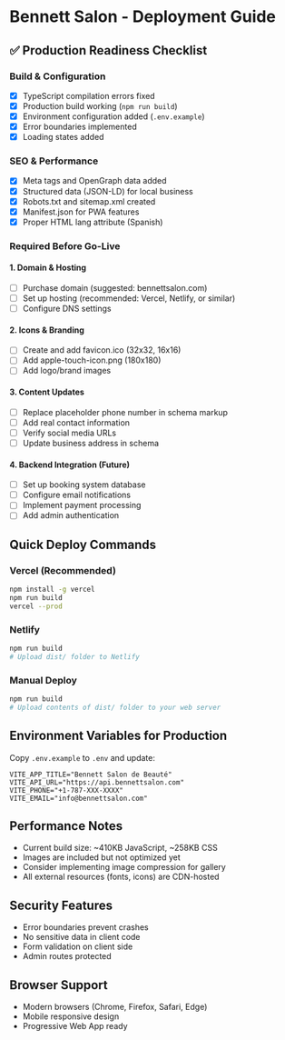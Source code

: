 # Bennett Salon - Deployment Guide

## ✅ Production Readiness Checklist

### Build & Configuration
- [x] TypeScript compilation errors fixed
- [x] Production build working (`npm run build`)
- [x] Environment configuration added (`.env.example`)
- [x] Error boundaries implemented
- [x] Loading states added

### SEO & Performance
- [x] Meta tags and OpenGraph data added
- [x] Structured data (JSON-LD) for local business
- [x] Robots.txt and sitemap.xml created
- [x] Manifest.json for PWA features
- [x] Proper HTML lang attribute (Spanish)

### Required Before Go-Live

#### 1. Domain & Hosting
- [ ] Purchase domain (suggested: bennettsalon.com)
- [ ] Set up hosting (recommended: Vercel, Netlify, or similar)
- [ ] Configure DNS settings

#### 2. Icons & Branding
- [ ] Create and add favicon.ico (32x32, 16x16)
- [ ] Add apple-touch-icon.png (180x180)
- [ ] Add logo/brand images

#### 3. Content Updates
- [ ] Replace placeholder phone number in schema markup
- [ ] Add real contact information
- [ ] Verify social media URLs
- [ ] Update business address in schema

#### 4. Backend Integration (Future)
- [ ] Set up booking system database
- [ ] Configure email notifications
- [ ] Implement payment processing
- [ ] Add admin authentication

## Quick Deploy Commands

### Vercel (Recommended)
```bash
npm install -g vercel
npm run build
vercel --prod
```

### Netlify
```bash
npm run build
# Upload dist/ folder to Netlify
```

### Manual Deploy
```bash
npm run build
# Upload contents of dist/ folder to your web server
```

## Environment Variables for Production

Copy `.env.example` to `.env` and update:

```env
VITE_APP_TITLE="Bennett Salon de Beauté"
VITE_API_URL="https://api.bennettsalon.com"
VITE_PHONE="+1-787-XXX-XXXX"
VITE_EMAIL="info@bennettsalon.com"
```

## Performance Notes

- Current build size: ~410KB JavaScript, ~258KB CSS
- Images are included but not optimized yet
- Consider implementing image compression for gallery
- All external resources (fonts, icons) are CDN-hosted

## Security Features

- Error boundaries prevent crashes
- No sensitive data in client code
- Form validation on client side
- Admin routes protected

## Browser Support

- Modern browsers (Chrome, Firefox, Safari, Edge)
- Mobile responsive design
- Progressive Web App ready
